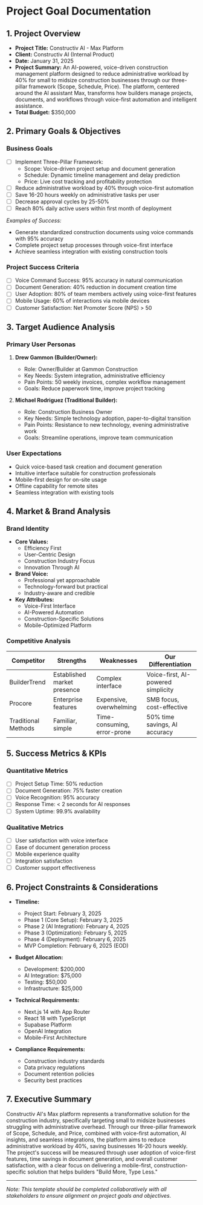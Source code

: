 # Project Goal Documentation

## 1. Project Overview

- **Project Title:** Constructiv AI - Max Platform
- **Client:** Constructiv AI (Internal Product)
- **Date:** January 31, 2025
- **Project Summary:** An AI-powered, voice-driven construction management platform designed to reduce administrative workload by 40% for small to midsize construction businesses through our three-pillar framework (Scope, Schedule, Price). The platform, centered around the AI assistant Max, transforms how builders manage projects, documents, and workflows through voice-first automation and intelligent assistance.
- **Total Budget:** $350,000

## 2. Primary Goals & Objectives

### Business Goals

- [ ] Implement Three-Pillar Framework:
  - Scope: Voice-driven project setup and document generation
  - Schedule: Dynamic timeline management and delay prediction
  - Price: Live cost tracking and profitability protection
- [ ] Reduce administrative workload by 40% through voice-first automation
- [ ] Save 16-20 hours weekly on administrative tasks per user
- [ ] Decrease approval cycles by 25-50%
- [ ] Reach 80% daily active users within first month of deployment

*Examples of Success:*

- Generate standardized construction documents using voice commands with 95% accuracy
- Complete project setup processes through voice-first interface
- Achieve seamless integration with existing construction tools

### Project Success Criteria

- [ ] Voice Command Success: 95% accuracy in natural communication
- [ ] Document Generation: 40% reduction in document creation time
- [ ] User Adoption: 80% of team members actively using voice-first features
- [ ] Mobile Usage: 60% of interactions via mobile devices
- [ ] Customer Satisfaction: Net Promoter Score (NPS) > 50

## 3. Target Audience Analysis

### Primary User Personas

1. **Drew Gammon (Builder/Owner):**
   - Role: Owner/Builder at Gammon Construction
   - Key Needs: System integration, administrative efficiency
   - Pain Points: 50 weekly invoices, complex workflow management
   - Goals: Reduce paperwork time, improve project tracking

2. **Michael Rodriguez (Traditional Builder):**
   - Role: Construction Business Owner
   - Key Needs: Simple technology adoption, paper-to-digital transition
   - Pain Points: Resistance to new technology, evening administrative work
   - Goals: Streamline operations, improve team communication

### User Expectations

- Quick voice-based task creation and document generation
- Intuitive interface suitable for construction professionals
- Mobile-first design for on-site usage
- Offline capability for remote sites
- Seamless integration with existing tools

## 4. Market & Brand Analysis

### Brand Identity

- **Core Values:**
  - Efficiency First
  - User-Centric Design
  - Construction Industry Focus
  - Innovation Through AI
- **Brand Voice:**
  - Professional yet approachable
  - Technology-forward but practical
  - Industry-aware and credible
- **Key Attributes:**
  - Voice-First Interface
  - AI-Powered Automation
  - Construction-Specific Solutions
  - Mobile-Optimized Platform

### Competitive Analysis

| Competitor | Strengths | Weaknesses | Our Differentiation |
|------------|-----------|------------|-------------------|
| BuilderTrend | Established market presence | Complex interface | Voice-first, AI-powered simplicity |
| Procore | Enterprise features | Expensive, overwhelming | SMB focus, cost-effective |
| Traditional Methods | Familiar, simple | Time-consuming, error-prone | 50% time savings, AI accuracy |

## 5. Success Metrics & KPIs

### Quantitative Metrics

- [ ] Project Setup Time: 50% reduction
- [ ] Document Generation: 75% faster creation
- [ ] Voice Recognition: 95% accuracy
- [ ] Response Time: < 2 seconds for AI responses
- [ ] System Uptime: 99.9% availability

### Qualitative Metrics

- [ ] User satisfaction with voice interface
- [ ] Ease of document generation process
- [ ] Mobile experience quality
- [ ] Integration satisfaction
- [ ] Customer support effectiveness

## 6. Project Constraints & Considerations

- **Timeline:**
  - Project Start: February 3, 2025
  - Phase 1 (Core Setup): February 3, 2025
  - Phase 2 (AI Integration): February 4, 2025
  - Phase 3 (Optimization): February 5, 2025
  - Phase 4 (Deployment): February 6, 2025
  - MVP Completion: February 6, 2025 (EOD)

- **Budget Allocation:**
  - Development: $200,000
  - AI Integration: $75,000
  - Testing: $50,000
  - Infrastructure: $25,000

- **Technical Requirements:**
  - Next.js 14 with App Router
  - React 18 with TypeScript
  - Supabase Platform
  - OpenAI Integration
  - Mobile-First Architecture

- **Compliance Requirements:**
  - Construction industry standards
  - Data privacy regulations
  - Document retention policies
  - Security best practices

## 7. Executive Summary

Constructiv AI's Max platform represents a transformative solution for the construction industry, specifically targeting small to midsize businesses struggling with administrative overhead. Through our three-pillar framework of Scope, Schedule, and Price, combined with voice-first automation, AI insights, and seamless integrations, the platform aims to reduce administrative workload by 40%, saving businesses 16-20 hours weekly. The project's success will be measured through user adoption of voice-first features, time savings in document generation, and overall customer satisfaction, with a clear focus on delivering a mobile-first, construction-specific solution that helps builders "Build More, Type Less."

---
*Note: This template should be completed collaboratively with all stakeholders to ensure alignment on project goals and objectives.*
